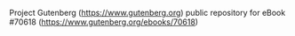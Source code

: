Project Gutenberg (https://www.gutenberg.org) public repository for eBook #70618 (https://www.gutenberg.org/ebooks/70618)
